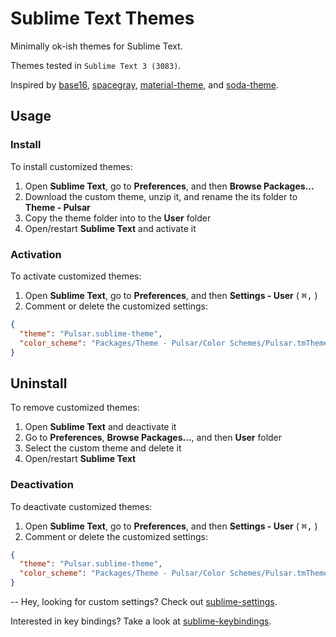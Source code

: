 <!-- TODO: Submit theme to Package Control and adjust usage instructions accordingly -->

# Sublime Text Themes
Minimally ok-ish themes for Sublime Text.

Themes tested in `Sublime Text 3 (3083)`.

Inspired by [base16](https://github.com/chriskempson/base16), [spacegray](https://github.com/kkga/spacegray), [material-theme](https://github.com/equinusocio/material-theme), and [soda-theme](https://github.com/buymeasoda/soda-theme).

<!-- TODO: ![screenshot](https://raw.githubusercontent.com/adrfer/sublime-themes/Themes/Themes - Pulsar/master/Screenshot.png) -->

## Usage

### Install

To install customized themes:

1. Open **Sublime Text**, go to **Preferences**, and then **Browse Packages...**
2. Download the custom theme, unzip it, and rename the its folder to **Theme - Pulsar**
3. Copy the theme folder into to the **User** folder
4. Open/restart **Sublime Text** and activate it

### Activation

To activate customized themes:

1. Open **Sublime Text**, go to **Preferences**, and then **Settings - User** ( <kbd>⌘</kbd><kbd>,</kbd> )
2. Comment or delete the customized settings:

```json
{
  "theme": "Pulsar.sublime-theme",
  "color_scheme": "Packages/Theme - Pulsar/Color Schemes/Pulsar.tmTheme"
}
```

## Uninstall

To remove customized themes:

1. Open **Sublime Text** and deactivate it
2. Go to **Preferences**, **Browse Packages...**, and then **User** folder
3. Select the custom theme and delete it
4. Open/restart **Sublime Text**

### Deactivation

To deactivate customized themes:

1. Open **Sublime Text**, go to **Preferences**, and then **Settings - User** ( <kbd>⌘</kbd><kbd>,</kbd> )
2. Comment or delete the customized settings:

```json
{
  "theme": "Pulsar.sublime-theme",
  "color_scheme": "Packages/Theme - Pulsar/Color Schemes/Pulsar.tmTheme"
}
```

--
Hey, looking for custom settings? Check out [sublime-settings](https://github.com/adrfer/sublime-settings).

Interested in key bindings? Take a look at [sublime-keybindings](https://github.com/adrfer/sublime-keybindings).
